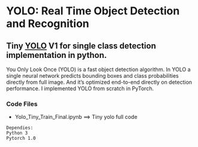 # YOLO: Real Time Object Detection and Recognition

## Tiny [YOLO](https://arxiv.org/abs/1506.02640) V1 for single class detection implementation in python.

You Only Look Once (YOLO) is a fast object detection algorithm. In YOLO a single neural network predicts bounding boxes and class probabilities directly from full image. And it’s optimized end-to-end directly on detection performance. I implemented YOLO from scratch in PyTorch.

### Code Files
* Yolo_Tiny_Train_Final.ipynb ==>	Tiny yolo full code


```
Dependies:
Python 3
Pytorch 1.0
```
